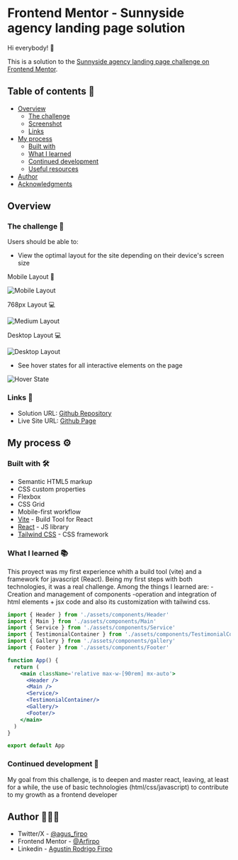 # Frontend Mentor - Sunnyside agency landing page solution

Hi everybody! 👋

This is a solution to the [Sunnyside agency landing page challenge on Frontend Mentor](https://www.frontendmentor.io/challenges/sunnyside-agency-landing-page-7yVs3B6ef).

## Table of contents  🧾

- [Overview](#overview)
  - [The challenge](#the-challenge)
  - [Screenshot](#screenshot)
  - [Links](#links)
- [My process](#my-process)
  - [Built with](#built-with)
  - [What I learned](#what-i-learned)
  - [Continued development](#continued-development)
  - [Useful resources](#useful-resources)
- [Author](#author)
- [Acknowledgments](#acknowledgments)

## Overview

### The challenge   🎯

Users should be able to:

- View the optimal layout for the site depending on their device's screen size

Mobile Layout 📱

![Mobile Layout](./assets/mobile-layout.jpg)

768px Layout 💻

![Medium Layout](./assets/mediumlayout.jpg)

Desktop Layout 💻

![Desktop Layout](./assets/desktop-layout.jpg)

- See hover states for all interactive elements on the page

![Hover State](./assets/hover-state.gif)

### Links  🔗

- Solution URL: [Github Repository](https://github.com/Arfirpo/sunnyside-agency-landing-page-main)
- Live Site URL: [Github Page](https://arfirpo.github.io/sunnyside-agency-landing-page-main/)

## My process ⚙️

### Built with 🛠️

- Semantic HTML5 markup
- CSS custom properties
- Flexbox
- CSS Grid
- Mobile-first workflow
- [Vite](https://es.vitejs.dev/) - Build Tool for React
- [React](https://reactjs.org/) - JS library
- [Tailwind CSS](https://tailwindcss.com/) - CSS framework

### What I learned 📚

This proyect was my first experience whith a build tool (vite) and a framework for javascript (React).
Being my first steps with both technologies, it was a real challenge. Among the things I learned are:
-Creation and management of components
-operation and integration of html elements + jsx code and also its customization with tailwind css.

```jsx
import { Header } from './assets/components/Header'
import { Main } from './assets/components/Main'
import { Service } from './assets/components/Service'
import { TestimonialContainer } from './assets/components/TestimonialContainer'
import { Gallery } from './assets/components/gallery'
import { Footer } from './assets/components/Footer'

function App() {
  return (
    <main className='relative max-w-[90rem] mx-auto'>
      <Header />
      <Main />
      <Service/>
      <TestimonialContainer/>
      <Gallery/>
      <Footer/>
    </main>
  )
}

export default App
```

### Continued development 🔨

My goal from this challenge, is to deepen and master react, leaving, at least for a while, the use of basic technologies (html/css/javascript) to contribute to my growth as a frontend developer

## Author  🙋🏻‍♂️

- Twitter/X - [@agus_firpo](https://twitter.com/agus_firpo)
- Frontend Mentor - [@Arfirpo](https://www.frontendmentor.io/profile/Arfirpo)
- Linkedin - [Agustín Rodrigo Firpo](https://www.linkedin.com/in/agustin-rodrigo-firpo-0aa86697/)